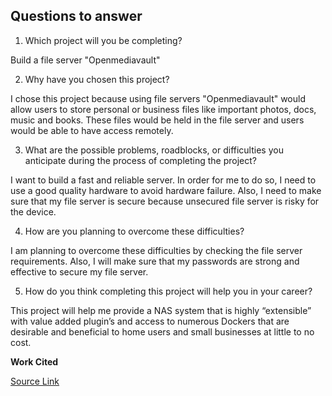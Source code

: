 ## Questions to answer

1. Which project will you be completing?

Build a file server "Openmediavault"

2. Why have you chosen this project?

I chose this project because using file servers "Openmediavault" would allow users to store personal or business files like important photos, docs, music and books. These files would be held in the file server and users would be able to have access remotely.

3. What are the possible problems, roadblocks, or difficulties you anticipate during the process of completing the project?

I want to build a fast and reliable server. In order for me to do so, I need to use a good quality hardware to avoid hardware failure. Also, I need to make sure that my file server is secure because unsecured file server is risky for the device.

4. How are you planning to overcome these difficulties?

I am planning to overcome these difficulties by checking the file server requirements. Also, I will make sure that my passwords are strong and effective to secure my file server.

5. How do you think completing this project will help you in your career?

This project will help me provide a NAS system that is highly “extensible” with value added plugin’s and access to numerous Dockers that are desirable and beneficial to home users and small businesses at little to no cost.

**Work Cited** 

[Source Link](https://readthedocs.org/projects/openmediavault/downloads/pdf/latest/)





          